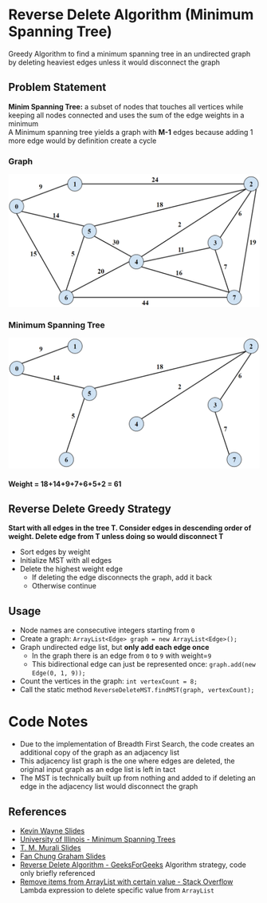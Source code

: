 # Reverse Delete Algorithm (Minimum Spanning Tree)
Greedy Algorithm to find a minimum spanning tree in an undirected graph by deleting heaviest edges unless it would disconnect the graph

## Problem Statement
**Minim Spanning Tree:** a subset of nodes that touches all vertices while keeping all nodes connected and uses the sum of the edge weights in a minimum  
A Minimum spanning tree yields a graph with **M-1** edges because adding 1 more edge would by definition create a cycle

### Graph
![](images/graph.png)

### Minimum Spanning Tree
![](images/mst.png)  
#### Weight = 18+14+9+7+6+5+2 = 61

## Reverse Delete Greedy Strategy
**Start with all edges in the tree T. Consider edges in descending order of weight. Delete edge from T unless doing so would disconnect T**

- Sort edges by weight
- Initialize MST with all edges
- Delete the highest weight edge
  - If deleting the edge disconnects the graph, add it back
  - Otherwise continue

## Usage
- Node names are consecutive integers starting from `0`
- Create a graph: `ArrayList<Edge> graph = new ArrayList<Edge>();`
- Graph undirected edge list, but **only add each edge once**
  - In the graph there is an edge from `0` to `9` with weight=`9`
  - This bidirectional edge can just be represented once: `graph.add(new Edge(0, 1, 9));`
- Count the vertices in the graph: `int vertexCount = 8;`
- Call the static method `ReverseDeleteMST.findMST(graph, vertexCount);`

# Code Notes
- Due to the implementation of Breadth First Search, the code creates an additional copy of the graph as an adjacency list
- This adjacency list graph is the one where edges are deleted, the original input graph as an edge list is left in tact
- The MST is technically built up from nothing and added to if deleting an edge in the adjacency list would disconnect the graph

## References
- [Kevin Wayne Slides](https://www.cs.princeton.edu/~wayne/kleinberg-tardos/pdf/04GreedyAlgorithmsII.pdf#page=14)
- [University of Illinois - Minimum Spanning Trees](https://courses.engr.illinois.edu/cs473/sp2011/Lectures/12_notes.pdf)
- [T. M. Murali Slides](http://courses.cs.vt.edu/cs5114/spring2009/lectures/lecture05-greedy-graph-algorithms.pdf#page=36)
- [Fan Chung Graham Slides](http://www.math.ucsd.edu/~fan/teach/202/14/04mst.pdf#page=11)
- [Reverse Delete Algorithm - GeeksForGeeks](http://www.geeksforgeeks.org/reverse-delete-algorithm-minimum-spanning-tree/) Algorithm strategy, code only briefly referenced
- [Remove items from ArrayList with certain value - Stack Overflow](https://stackoverflow.com/a/29107463/8132253) Lambda expression to delete specific value from `ArrayList`
